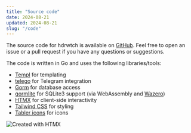 ```yaml
---
title: "Source code"
date: 2024-08-21
updated: 2024-08-21
slug: "/code"
---
```


The source code for hdrwtch is available on [GitHub](https://github.com/Xe/x/tree/master/cmd/hdrwtch). Feel free to open an issue or a pull request if you have any questions or suggestions.

The code is written in Go and uses the following libraries/tools:

- [Templ](https://templ.guide) for templating
- [telego](https://pkg.go.dev/github.com/mymmrac/telego) for Telegram integration
- [Gorm](https://gorm.io) for database access
- [gormlite](https://pkg.go.dev/github.com/ncruces/go-sqlite3/gormlite) for SQLite3 support (via WebAssembly and [Wazero](https://wazero.io/))
- [HTMX](https://htmx.org) for client-side interactivity
- [Tailwind CSS](https://tailwindcss.com) for styling
- [Tabler icons](https://tablericons.com) for icons

![Created with HTMX](/static/img/createdwithhtmx.jpeg)
